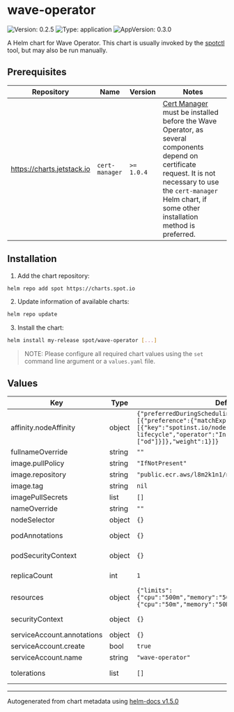 # wave-operator

![Version: 0.2.5](https://img.shields.io/badge/Version-0.2.5-informational?style=flat-square) ![Type: application](https://img.shields.io/badge/Type-application-informational?style=flat-square) ![AppVersion: 0.3.0](https://img.shields.io/badge/AppVersion-0.3.0-informational?style=flat-square)

A Helm chart for Wave Operator. This chart is usually invoked by the [spotctl](https://github.com/spotinst/spotctl) tool, but may also be run manually.

## Prerequisites

| Repository                 | Name           | Version    | Notes                                                                                                                                                                                                                                               |
| -------------------------- | -------------- | ---------- | --------------------------------------------------------------------------------------------------------------------------------------------------------------------------------------------------------------------------------------------------- |
| https://charts.jetstack.io | `cert-manager` | `>= 1.0.4` | [Cert Manager](https://cert-manager.io/) must be installed before the Wave Operator, as several components depend on certificate request. It is not necessary to use the `cert-manager` Helm chart, if some other installation method is preferred. |

## Installation

1. Add the chart repository:

```sh
helm repo add spot https://charts.spot.io
```

2. Update information of available charts:

```sh
helm repo update
```

3. Install the chart:

```sh
helm install my-release spot/wave-operator [...]
```

> NOTE: Please configure all required chart values using the `set` command line argument or a `values.yaml` file.

## Values

| Key                        | Type   | Default                                                                                                                                                                       | Description                                                                                                                                          |
| -------------------------- | ------ | ----------------------------------------------------------------------------------------------------------------------------------------------------------------------------- | ---------------------------------------------------------------------------------------------------------------------------------------------------- |
| affinity.nodeAffinity      | object | `{"preferredDuringSchedulingIgnoredDuringExecution":[{"preference":{"matchExpressions":[{"key":"spotinst.io/node-lifecycle","operator":"In","values":["od"]}]},"weight":1}]}` | Node affinity.                                                                                                                                       |
| fullnameOverride           | string | `""`                                                                                                                                                                          |                                                                                                                                                      |
| image.pullPolicy           | string | `"IfNotPresent"`                                                                                                                                                              | Image pull policy.                                                                                                                                   |
| image.repository           | string | `"public.ecr.aws/l8m2k1n1/netapp/wave-operator"`                                                                                                                              | Image repository.                                                                                                                                    |
| image.tag                  | string | `nil`                                                                                                                                                                         | Overrides the image tag whose default is latest.                                                                                                     |
| imagePullSecrets           | list   | `[]`                                                                                                                                                                          | Image pull secrets.                                                                                                                                  |
| nameOverride               | string | `""`                                                                                                                                                                          |                                                                                                                                                      |
| nodeSelector               | object | `{}`                                                                                                                                                                          | Node selector.                                                                                                                                       |
| podAnnotations             | object | `{}`                                                                                                                                                                          | Pod annotations. Ref: https://kubernetes.io/docs/concepts/overview/working-with-objects/annotations/                                                 |
| podSecurityContext         | object | `{}`                                                                                                                                                                          | Pod security context. Ref: https://kubernetes.io/docs/tasks/configure-pod-container/security-context/#set-the-security-context-for-a-pod             |
| replicaCount               | int    | `1`                                                                                                                                                                           | Replicas. Ref: https://kubernetes.io/docs/concepts/workloads/controllers/deployment/#replicas                                                        |
| resources                  | object | `{"limits":{"cpu":"500m","memory":"500Mi"},"requests":{"cpu":"50m","memory":"50Mi"}}`                                                                                         | Resource requests and limits. Ref: http://kubernetes.io/docs/user-guide/compute-resources/                                                           |
| securityContext            | object | `{}`                                                                                                                                                                          | Container security context. Ref: https://kubernetes.io/docs/tasks/configure-pod-container/security-context/#set-the-security-context-for-a-container |
| serviceAccount.annotations | object | `{}`                                                                                                                                                                          | Service account annotations.                                                                                                                         |
| serviceAccount.create      | bool   | `true`                                                                                                                                                                        | Controls whether a service account should be created.                                                                                                |
| serviceAccount.name        | string | `"wave-operator"`                                                                                                                                                             | Service account name.                                                                                                                                |
| tolerations                | list   | `[]`                                                                                                                                                                          | Tolerations for nodes that have taints on them. Ref: https://kubernetes.io/docs/concepts/configuration/taint-and-toleration/                         |

---

Autogenerated from chart metadata using [helm-docs v1.5.0](https://github.com/norwoodj/helm-docs/releases/v1.5.0)
